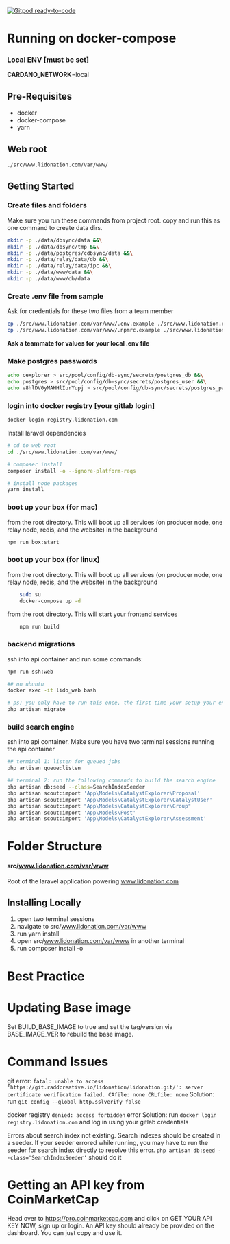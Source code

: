 [![Gitpod ready-to-code](https://img.shields.io/badge/Gitpod-ready--to--code-blue?logo=gitpod)](https://gp.raddcreative.io/#https://git.raddcreative.io/lidonation/lidonation)

# Running on docker-compose
### Local ENV [must be set]
**CARDANO_NETWORK**=local

## Pre-Requisites
* docker
* docker-compose
* yarn

## Web root
`./src/www.lidonation.com/var/www/`


## Getting Started

### Create files and folders
Make sure you run these commands from project root. copy and run this as one command to create data dirs.
```bash
mkdir -p ./data/dbsync/data &&\
mkdir -p ./data/dbsync/tmp &&\
mkdir -p ./data/postgres/cdbsync/data &&\
mkdir -p ./data/relay/data/db &&\
mkdir -p ./data/relay/data/ipc &&\
mkdir -p ./data/www/data &&\
mkdir -p ./data/www/db/data
```

### Create .env file from sample
Ask for credentials for these two files from a team member
```bash
cp ./src/www.lidonation.com/var/www/.env.example ./src/www.lidonation.com/var/www/.env
cp ./src/www.lidonation.com/var/www/.npmrc.example ./src/www.lidonation.com/var/www/.npmrc
```
**Ask a teammate for values for your local .env file**

### Make postgres passwords
```bash
echo cexplorer > src/pool/config/db-sync/secrets/postgres_db &&\
echo postgres > src/pool/config/db-sync/secrets/postgres_user &&\
echo v8hlDV0yMAHHlIurYupj > src/pool/config/db-sync/secrets/postgres_password
``` 

### login into docker registry [your gitlab login]  
```bash
docker login registry.lidonation.com
```

Install laravel dependencies
```bash
# cd to web root
cd ./src/www.lidonation.com/var/www/

# composer install
composer install -o --ignore-platform-reqs

# install node packages
yarn install
```

### boot up your box (for mac)
from the root directory. This will boot up all services (on producer node, one relay node, redis, and the website) in the background  
```bash
npm run box:start
``` 

### boot up your box (for linux)
from the root directory. This will boot up all services (on producer node, one relay node, redis, and the website) in the background  
```bash
    sudo su
    docker-compose up -d
``` 

from the root directory. This will start your frontend services
```bash
    npm run build
``` 


### backend migrations
ssh into api container and run some commands:
```bash
npm run ssh:web

## on ubuntu
docker exec -it lido_web bash

# ps; you only have to run this once, the first time your setup your environment
php artisan migrate
```

### build search engine
ssh into api container. Make sure you have two terminal sessions running the api container
```bash
## terminal 1: listen for queued jobs
php artisan queue:listen

## terminal 2: run the following commands to build the search engine
php artisan db:seed --class=SearchIndexSeeder
php artisan scout:import 'App\Models\CatalystExplorer\Proposal'
php artisan scout:import 'App\Models\CatalystExplorer\CatalystUser'
php artisan scout:import "App\Models\CatalystExplorer\Group"
php artisan scout:import 'App\Models\Post'
php artisan scout:import 'App\Models\CatalystExplorer\Assessment'


```





# Folder Structure
#### src/www.lidonation.com/var/www
Root of the laravel application powering www.lidonation.com

## Installing Locally
1. open two terminal sessions
2. navigate to src/www.lidonation.com/var/www
3. run yarn install
4. open src/www.lidonation.com/var/www in another terminal
5. run composer install -o

# Best Practice


# Updating Base image
Set BUILD_BASE_IMAGE to true and set the tag/version via BASE_IMAGE_VER to rebuild the base image.

# Command Issues
git error: `fatal: unable to access 'https://git.raddcreative.io/lidonation/lidonation.git/': server certificate verification failed. CAfile: none CRLfile: none`
Solution: run `git config --global http.sslverify false`

docker registry `denied: access forbidden` error
Solution: run `docker login registry.lidonation.com` and log in using your gitlab credentials

Errors about search index not existing.
Search indexes should be created in a seeder. If your seeder errored while running, you may have to run the seeder for search index directly to resolve this error.
`php artisan db:seed --class='SearchIndexSeeder'` should do it

# Getting an API key from CoinMarketCap
Head over to https://pro.coinmarketcap.com and click on GET YOUR API KEY NOW, sign up or login.
An API key should already be provided on the dashboard. You can just copy and use it.